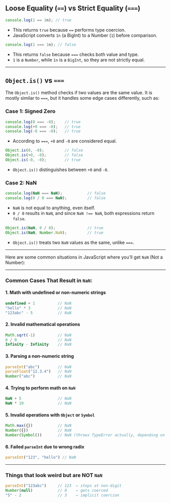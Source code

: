 ## Loose Equality (`==`) vs Strict Equality (`===`)

```javascript
console.log(1 == 1n); // true
```
- This returns `true` because `==` performs type coercion.
- JavaScript converts `1n` (a BigInt) to a Number (`1`) before comparison.

```javascript
console.log(1 === 1n); // false
```
- This returns `false` because `===` checks both value and type.
- `1` is a `Number`, while `1n` is a `BigInt`, so they are not strictly equal.

---

## `Object.is()` vs `===`

The `Object.is()` method checks if two values are the same value. It is mostly similar to `===`, but it handles some edge cases differently, such as:

### Case 1: Signed Zero

```javascript
console.log(0 === -0);    // true
console.log(+0 === -0);   // true
console.log(-0 === -0);   // true
```
- According to `===`, `+0` and `-0` are considered equal.

```javascript
Object.is(0, -0);         // false
Object.is(+0, -0);        // false
Object.is(-0, -0);        // true
```
- `Object.is()` distinguishes between `+0` and `-0`.

### Case 2: NaN

```javascript
console.log(NaN === NaN);           // false
console.log(0 / 0 === NaN);         // false
```
- `NaN` is not equal to anything, even itself.
- `0 / 0` results in `NaN`, and since `NaN !== NaN`, both expressions return `false`.

```javascript
Object.is(NaN, 0 / 0);              // true
Object.is(NaN, Number.NaN);         // true
```
- `Object.is()` treats two `NaN` values as the same, unlike `===`.

---

Here are some common situations in JavaScript where you'll get `NaN` (Not a Number):

---

###  **Common Cases That Result in `NaN`:**

#### 1. **Math with undefined or non-numeric strings**
```javascript
undefined + 1          // NaN
"hello" * 3            // NaN
"123abc" - 5           // NaN
```

#### 2. **Invalid mathematical operations**
```javascript
Math.sqrt(-1)          // NaN
0 / 0                  // NaN
Infinity - Infinity    // NaN
```

#### 3. **Parsing a non-numeric string**
```javascript
parseInt("abc")        // NaN
parseFloat("12.3.4")   // NaN
Number("abc")          // NaN
```

#### 4. **Trying to perform math on `NaN`**
```javascript
NaN + 5                // NaN
NaN * 10               // NaN
```

#### 5. **Invalid operations with `Object` or `Symbol`**
```javascript
Math.max({})           // NaN
Number({})             // NaN
Number(Symbol())       // NaN (throws TypeError actually, depending on context)
```

#### 6. **Failed `parseInt` due to wrong radix**
```javascript
parseInt("123", "hello") // NaN
```

---

### Things that **look weird but are NOT `NaN`**
```javascript
parseInt("123abc")     // 123  ← stops at non-digit
Number(null)           // 0    ← gets coerced
"5" - 2                // 3    ← implicit coercion
```